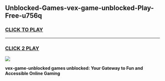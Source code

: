 
## Unblocked-Games-vex-game-unblocked-Play-Free-u756q
<h3>
<a href="https://premium76.site?title=vex-game-unblocked&ref=18A">CLICK TO PLAY</a></h3>
<hr>

<h3>
<a href="https://premium76.site?title=vex-game-unblocked&ref=18A">CLICK 2 PLAY</a>
  
</h3>

<a href="https://premium76.site?title=vex-game-unblocked&ref=18A"><img src="https://clearcache.store/games.png"></a>


**vex-game-unblocked games unblocked: Your Gateway to Fun and Accessible Online Gaming**
